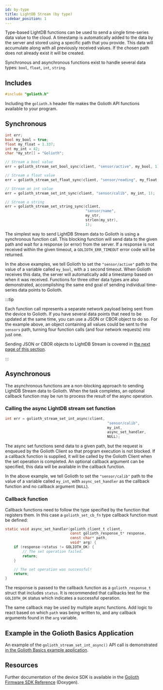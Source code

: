```yaml
---
id: by-type
title: LightDB Stream (by type)
sidebar_position: 1
---
```


Type-based LightDB functions can be used to send a single time-series data value
to the cloud. A timestamp is automatically added to the data by the server and
stored using a specific path that you provide. This data will accumulate along
with all previously received values. If the chosen path does not already exist
it will be created.

Synchronous and asynchronous functions exist to handle several data types:
`bool`, `float`, `int`, `string`.

## Includes

```c
#include "golioth.h"
```

Including the `golioth.h` header file makes the Golioth API functions available
to your program.

## Synchronous

```c
int err;
bool my_bool = true;
float my_float = 1.337;
int my_int = 42;
char *my_str[] = "Golioth";

// Stream a bool value
err = golioth_stream_set_bool_sync(client, "sensor/active", my_bool, 1);

// Stream a float value
err = golioth_stream_set_float_sync(client, "sensor/reading", my_float, 1);

// Stream an int value
err = golioth_stream_set_int_sync(client, "sensor/calib", my_int, 1);

// Stream a string
err = golioth_stream_set_string_sync(client,
                                     "sensor/name",
                                     my_str,
                                     strlen(my_str),
                                     1);
```

The simplest way to send LightDB Stream data to Golioth is using a synchronous
function call. This blocking function will send data to the given path and wait
for a response (or error) from the server. If a response is not received within
the given timeout, a `GOLIOTH_ERR_TIMEOUT` error code will be returned.

In the above examples, we tell Golioth to set the `"sensor/active"` path to the
value of a variable called `my_bool`, with a `1` second timeout. When Golioth
receives this data, the server will automatically add a timestamp based on when
it was received. Functions for three other data types are also demonstrated,
accomplishing the same end goal of sending individual time-series data points to
Golioth.

:::tip

Each function call represents a separate network payload being sent from the
device to Golioth. If you have several data points that need to be updated at
the same time, you can use a JSON or CBOR object to do so. For the example
above, an object containing all values could be sent to the `sensors` path,
turning four function calls (and four network requests) into just one.

Sending JSON or CBOR objects to LightDB Stream is covered in [the next page of
this section](by-object).

:::

## Asynchronous

The asynchronous functions are a non-blocking approach to sending LightDB Stream
data to Golioth. When the task completes, an optional callback function may be
run to process the result of the async operation.

### Calling the async LightDB stream set function

```c
int err = golioth_stream_set_int_async(client,
                                               "sensor/calib",
                                               my_int,
                                               async_set_handler,
                                               NULL);
```

The async set functions send data to a given path, but the request is enqueued
by the Golioth Client so that program execution is not blocked. If a callback
function is supplied, it will be called by the Golioth Client when the set
operation is completed. An optional callback argument can be specified, this
data will be available in the callback function.

In the above example, we tell Golioth to set the `"sensor/calib"` path to the value
of a variable called `my_int`, with `async_set_handler` as the callback
function and no callback argument (`NULL`).

### Callback function

Callback functions need to follow the type specified by the function that
registers them. In this case a `golioth_set_cb_fn` type callback
function must be defined:

```c
static void async_set_handler(golioth_client_t client,
                              const golioth_response_t* response,
                              const char* path,
                              void* arg) {
    if (response->status != GOLIOTH_OK) {
        // The set operation failed.
        return;
    }

    // The set operation was successful!
    return;
}
```

The response is passed to the callback function as a `golioth_response_t` struct
that includes `status`. It is recommended that callbacks test for the
`GOLIOTH_OK` status which indicates a successful operation.

The same callback may be used by multiple async functions. Add logic to react
based on which `path` was being written to, and any callback arguments found in
the `arg` variable.

## Example in the Golioth Basics Application

An example of the `golioth_stream_set_int_async()` API call is
demonstrated [in the Golioth Basics example
application](https://github.com/golioth/golioth-firmware-sdk/blob/develop/examples/common/golioth_basics.c).

## Resources

Further documentation of the device SDK is available in the [Golioth Firmware
SDK
Reference](https://firmware-sdk-docs.golioth.io/group__golioth__lightdb.html)
(Doxygen).

